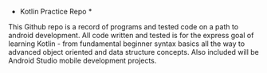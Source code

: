 * Kotlin Practice Repo *

This Github repo is a record of programs and tested code on a path to android development. All code written and tested is for the express goal of learning Kotlin - from fundamental beginner syntax basics all the way to advanced 
object oriented and data structure concepts. Also included will be Android Studio mobile development projects. 
